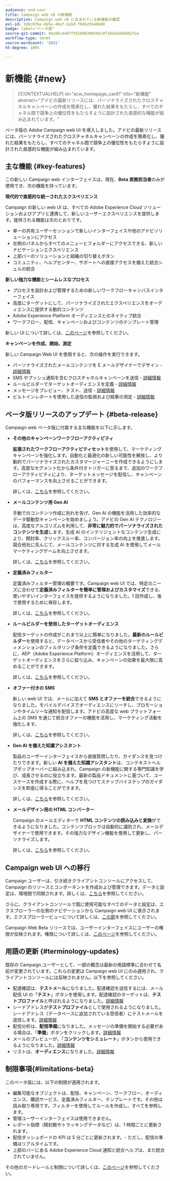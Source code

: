 ```yaml
---
audience: end-user
title: Campaign web v8 の新機能
description: Campaign web v8 に含まれている新機能の確認
exl-id: 3d8c07be-665e-46af-ba5d-f04b25b40880
badge: label="ベータ版"
source-git-commit: 4ba96c4407f95588630956bc9f38e5da66602fee
workflow-type: tm+mt
source-wordcount: '1031'
ht-degree: 100%

---
```



# 新機能 {#new}

>[!CONTEXTUALHELP]
>id="acw_homepage_card1"
>title="新機能"
>abstract="アドビの最新リリースには、パーソナライズされたクロスチャネルキャンペーンの作成を簡素化し、優れた結果をもたらし、すべてのチャネル間で競争上の優位性をもたらすように設計された直感的な機能が組み込まれています。"

ベータ版の Adobe Campaign web UI を導入しました。アドビの最新リリースには、パーソナライズされたクロスチャネルキャンペーンの作成を簡素化し、優れた結果をもたらし、すべてのチャネル間で競争上の優位性をもたらすように設計された直感的な機能が組み込まれています。

## 主な機能 {#key-features}

この新しい Campaign web インターフェイスは、現在、**Beta 実務担当者**&#x200B;のみが使用でき、次の機能を持っています。

**現代的で直感的な統一されたエクスペリエンス**

Campaign の新しい web UI は、すべての Adobe Experience Cloud ソリューションおよびアプリと連携して、新しいユーザーエクスペリエンスを提供します。提供される機能は次のとおりです。

* 単一の共有ユーザーセッションで新しいインターフェイスや他のアドビソリューションにアクセス
* 左側のパネルからすべてのメニューとフォルダーにアクセスできる、新しいナビゲーションエクスペリエンス
* 上部バーのソリューションと組織の切り替えボタン
* コミュニティ、ヘルプセンター、サポートへの直接アクセスを備えた統合シェルの統合

**新しい強力な機能とシームレスなプロセス**

* プロセスを設計および管理するための新しいワークフローキャンバスインターフェイス
* 高度にターゲットにして、パーソナライズされたエクスペリエンスをオーディエンスに提供する動的コンテンツ
* Adobe Experience Platform オーディエンスとのネイティブ統合
* ワークフロー、配信、キャンペーンおよびコンテンツのテンプレート管理

新しい UI について詳しくは、[このページ](../get-started/user-interface.md)を参照してください。

**キャンペーンを作成、開始、測定**

新しい Campaign Web UI を使用すると、次の操作を実行できます。

* パーソナライズされたメールコンテンツを E メールデザイナーでデザイン - [詳細情報](../content/edit-content.md)
* SMS やプッシュ通知を含むクロスチャネルキャンペーンを送信 - [詳細情報](../workflows/activities/channels.md)
* ルールビルダーでターゲットオーディエンスを定義 - [詳細情報](../audience/about-recipients.md)
* メッセージをプレビュー、テスト、送信 - [詳細情報](../monitor/prepare-send.md)
* ビルトインレポートを使用した送信の監視および結果の測定 - [詳細情報](../reporting/delivery-reports.md)


## ベータ版リリースのアップデート {#beta-release}

Campaign web ベータ版に付属する主な機能を以下に示します。

* **その他のキャンペーンワークフローアクティビティ**

  **拡張されたワークフローアクティビティセット**&#x200B;を使用して、マーケティングキャンペーンを強化します。自動化と最適化の新しい可能性を解放し、より動的でパーソナライズされたカスタマージャーニーを作成できるようにします。高度なセグメント化から条件付きトリガーに至るまで、追加のワークフローアクティビティにより、ターゲットメッセージを配信し、キャンペーンのパフォーマンスを向上させることができます。

  詳しくは、[こちら](../workflows/gs-workflows.md)を参照してください。

* **メールコンテンツ用 Gen AI**

  手動でのコンテンツ作成に別れを告げ、Gen AI の機能を活用した効率的なデータ駆動型キャンペーンを始めましょう。アドビの Gen AI テクノロジーは、高度なアルゴリズムを利用して、**非常に魅力的でパーソナライズされたコンテンツを生成**&#x200B;します。生成 AI のインテリジェントなコンテンツ生成により、開封率、クリックスルー率、コンバージョン率の向上を推進します。競合他社に先んじて、メールコンテンツに対する生成 AI を使用してメールマーケティングゲームを向上させます。

  詳しくは、[こちら](../content/generative-gs.md)を参照してください。

* **定義済みフィルター**

  定義済みフィルター管理の概要です。Campaign web UI では、特定のニーズに合わせて&#x200B;**定義済みフィルターを簡単に管理およびカスタマイズ**&#x200B;できる、使いやすいインターフェイスを提供するようになりました。1 回作成し、後で使用するために保存します。

  詳しくは、[こちら](../get-started/predefined-filters.md)を参照してください。

* **ルールビルダーを使用したターゲットオーディエンス**

  配信ターゲットの作成がこれまで以上に簡単になりました。**最新のルールビルダー**&#x200B;を使用すると、データベースから受信者やその他のターゲティングディメンションのフィルタリング条件を定義できるようになりました。さらに、AEP（Adobe Experience Platform）オーディエンスを活用して、ターゲットオーディエンスをさらに絞り込み、キャンペーンの効果を最大限に高めることができます。

  詳しくは、[こちら](../audience/segment-builder.md)を参照してください。

* **オファー付きの SMS**

  新しい web UI では、メールに加えて **SMS とオファーを統合**&#x200B;できるようになりました。モバイルデバイスでオーディエンスにリーチし、プロモーションやタイムリーな通知を配信します。アドビの高度な web プラットフォーム上の SMS を通じて統合オファーの機能を活用し、マーケティング活動を強化します。

  詳しくは、[こちら](../content/offers.md)を参照してください。

<!--
* Adobe Experience Manager (AEM) Integration
    
    With our AEM integration extended to web UI, you can easily manage assets and synchronize full HTML templates, empowering you to create captivating digital experiences without any hassle. 
    
    Elevate and streamline your content management capabilities on the web UI with this integration to boost productivity.
-->

* **Gen AI を備えた知識アシスタント**

  製品のユーザーインターフェイスから直接質問したり、ガイダンスを見つけたりできます。新しい **AI を備えた知識アシスタント**&#x200B;は、コンテキストヘルプポップオーバーに組み込まれ、Campaign の新機能に関する専門知識を学び、成長させるのに役立ちます。最新の製品ドキュメントに基づいて、ユースケースを作成する際に、ヘルプを見つけてステップバイステップのガイダンスを即座に得ることができます。

  詳しくは、[こちら](../get-started/using-ai.md)を参照してください。

* **メールデザイン用の HTML コンバーター**

  Campaign のメールエディターで **HTML コンテンツの読み込みと変換**&#x200B;ができるようになりました。コンテンツブロックは自動的に識別され、メールデザイナーで使用できます。その強力なデザイン機能を使用して更新し、パーソナライズします。

  詳しくは、[こちら](../content/existing-content.md)を参照してください。


## Campaign web UI への移行

Campaign ユーザーは、引き続きクライアントコンソールにアクセスして、Campaign のリソースとコンポーネントを作成および管理できます。データと設定は、環境間で同期されます。詳しくは、[こちら](../get-started/get-started.md#about-campaign-client-consoleac-client)を参照してください。

さらに、クライアントコンソールで既に使用可能なすべてのデータと設定は、エクスプローラーの左側のナビゲーションから Campaign web UI に表示されます。エクスプローラービューについて詳しくは、[この節](../get-started/user-interface.md#explorer-user-interface-explorer)を参照してください。

Campaign Web Beta リリースでは、ユーザーインターフェイスにユーザーの権限が反映されます。権限について詳しくは、[このページ](../get-started/permissions.md)を参照してください。

## 用語の更新 {#terminology-updates}

既存の Campaign ユーザーとして、一部の概念は最新の用語標準に合わせて名前が変更されています。これらの変更は Campaign web UI にのみ適用され、クライアントコンソールには反映されません。以下を参照してください。

* 配達確認は、**テストメール**&#x200B;になりました。配達確認を送信するには、メール配信 UI の「**テスト**」ボタンを使用します。配達確認のターゲットは、**テストプロファイル**&#x200B;と呼ばれるようになりました。[詳細情報](../preview-test/test-deliveries.md)
* シードアドレスが&#x200B;**テストプロファイル**&#x200B;として使用されるようになりました。シードアドレス（データベースに追加されている受信者）にテストメールを送信します。[詳細情報](../preview-test/test-deliveries.md)
* 配信分析は、**配信準備**&#x200B;になりました。メッセージの準備を開始する必要がある場合は、「**準備**」ボタンをクリックします。[詳細情報](../monitor/prepare-send.md)
* メールのプレビューが、「**コンテンツをシミュレート**」ボタンから使用できるようになりました。[詳細情報](../preview-test/preview-test.md)
* リストは、**オーディエンス**&#x200B;になりました。[詳細情報](../audience/about-recipients.md)

## 制限事項{#limitations-beta}

このベータ版には、以下の制限が適用されます。

* 編集可能なオブジェクトは、配信、キャンペーン、ワークフロー、オーディエンス、購読サービス、定義済みフィルター、テンプレートです。その他は読み取り専用です。フィルターを使用してルールを作成し、すべてを参照します。
* 管理ユーザーインターフェイスは使用できません。
* レポート指標（開封数やトラッキングデータなど）は、1 時間ごとに更新されます。
* 配信ダッシュボードの KPI は 5 分ごとに更新されます。- ただし、配信の準備はリアルタイムです。
* 上部のバーにある Adobe Experience Cloud 通知と統合ヘルプは、まだ統合されていません。

その他のガードレールと制限について詳しくは、[このページ](../get-started/guardrails.md)を参照してください。